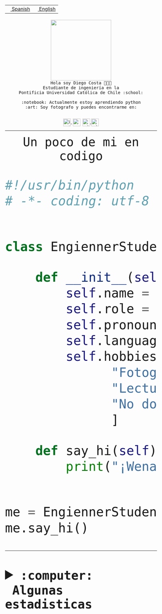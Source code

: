 <table border="0"  align="right">
 <tr><td><a href="README.md"><img src="https://upload.wikimedia.org/wikipedia/commons/thumb/8/89/Bandera_de_Espa%C3%B1a.svg/1200px-Bandera_de_Espa%C3%B1a.svg.png" height="10"> Spanish</a></td>
 <td><a href="README.en.md"><img src="https://upload.wikimedia.org/wikipedia/commons/a/a4/Flag_of_the_United_States.svg" height="10"> English</a></td></tr>
</table><br><br><br>


<p align="center">
  <img src="https://github.com/diegocostares/diegocostares/blob/main/Images/aaa2.gif?raw=true" height="200px" weight="200px">
  <br><samp>
    Hola soy Diego Costa 👨🏻‍💻<br>
    Estudiante de ingeniería en la <br>
    Pontificia Universidad Católica de Chile :school:<br>
  <br>
    :notebook: Actualmente estoy aprendiendo python <br>
    :art: Soy fotografo y puedes encontrarme en: <br>
  <br></samp>
  
</p>

<p align="center">
   <a href="https://instagram.com/diegocosta_no" target="blank">
    <img 
    align="center" src="https://cdn.jsdelivr.net/npm/simple-icons@3.0.1/icons/instagram.svg" alt="instagram" height="25px" width="25px" />
  </a>
  <a style="border: 3px solid; color: white;"href="https://t.me/diegocosta_no" target="blank">
  <img
  align="center" alt="Telegram" width="25px" src="https://icons-for-free.com/iconfiles/png/512/Telegram-1324888767380505522.png" />
</a>
<a href="https://api.whatsapp.com/send?phone=56971897835&text=Hola!" target="blank">
  <img
  align="center" alt="wtsp" width="25px" src="https://img.icons8.com/pastel-glyph/2x/whatsapp--v2.png" />
</a>
<a href="https://www.linkedin.com/in/diego-costa-786249213/" target="blank">
  <img
  align="center" alt="wtsp" width="25px" src="https://img.icons8.com/metro/452/linkedin.png" />
</a>

  </a>
</p>

---


<p align="center"><font size="25"><samp>Un poco de mi en codigo</samp></front></p>


```python
#!/usr/bin/python
# -*- coding: utf-8 -*-


class EngiennerStudent:

    def __init__(self):
        self.name = "Diego Costa"
        self.role = "Estudiante"
        self.pronouns = "he/him"
        self.language_spoken = ["es_CL", "en_US"]
        self.hobbies = [
              "Fotografia",
              "Lectura",
              "No dormir",
              ]

    def say_hi(self):
        print("¡Wena mundo!")


me = EngiennerStudent()
me.say_hi()
```
---
<details>
  <summary><b><samp>:computer: &nbsp;Algunas estadisticas</samp></b></summary>
  <br/></p>

<!--START_SECTION:waka-->
![Code Time](http://img.shields.io/badge/Code%20Time-971%20hrs%2049%20mins-blue)

**Soy nocturno 🦉** 

```text
🌞 Mañana                 15 commits          ░░░░░░░░░░░░░░░░░░░░░░░░░   00.53 % 
🌆 Día                    859 commits         ████████░░░░░░░░░░░░░░░░░   30.56 % 
🌃 Tarde                  1248 commits        ███████████░░░░░░░░░░░░░░   44.40 % 
🌙 Noche                  689 commits         ██████░░░░░░░░░░░░░░░░░░░   24.51 % 
```
📅 **Soy más productivo los Martes** 

```text
Lunes                    427 commits         ████░░░░░░░░░░░░░░░░░░░░░   15.19 % 
Martes                   552 commits         █████░░░░░░░░░░░░░░░░░░░░   19.64 % 
Miércoles                366 commits         ███░░░░░░░░░░░░░░░░░░░░░░   13.02 % 
Jueves                   421 commits         ████░░░░░░░░░░░░░░░░░░░░░   14.98 % 
Viernes                  413 commits         ████░░░░░░░░░░░░░░░░░░░░░   14.69 % 
Sábado                   221 commits         ██░░░░░░░░░░░░░░░░░░░░░░░   07.86 % 
Domingo                  411 commits         ████░░░░░░░░░░░░░░░░░░░░░   14.62 % 
```


📊 **Esta semana me dediqué a** 

```text
🐱‍💻 Proyectos: 
2023-1-S4-Grupo2-Scraper 22 hrs 30 mins      ██████████████████░░░░░░░   70.40 % 
Index-capstone           3 hrs 26 mins       ███░░░░░░░░░░░░░░░░░░░░░░   10.75 % 
server respaldlo         3 hrs 7 mins        ██░░░░░░░░░░░░░░░░░░░░░░░   09.76 % 
2023-1-S4-Grupo2-Backend 1 hr 13 mins        █░░░░░░░░░░░░░░░░░░░░░░░░   03.82 % 
2023-1-S4-Grupo2-IA      50 mins             █░░░░░░░░░░░░░░░░░░░░░░░░   02.61 % 
```


 Last Updated on 26/05/2023 01:37:10 UTC
<!--END_SECTION:waka-->
  
  

<p align="center"> <img src="https://github-readme-stats.vercel.app/api?username=diegocostares&show_icons=true&theme=ayu-mirage" alt="abhisheknaiidu" /></p>
 
</details>
